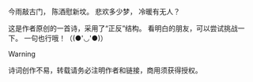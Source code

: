 今雨敲古门，
陈酒慰新坟。
悲欢多少梦，
冷暖有无人？

这是作者原创的一首诗，采用了“正反”结构。
看明白的朋友，可以尝试挑战一下。
一句也行哦！（(●'◡'●)）

> [!WARNING]
> 诗词创作不易，转载请务必注明作者和链接，商用须获得授权。